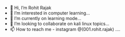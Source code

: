 - 👋 Hi, I’m Rohit Rajak
- 👀 I’m interested in computer learning...
- 🌱 I’m currently on learning mode...
- 💞️ I’m looking to collaborate on kali linux topics...
- 📫 How to reach me - instagram @(001.rohit.rajak) ....

<!---
001rohitrajak/001rohitrajak is a ✨ special ✨ repository because its `README.md` (this file) appears on your GitHub profile.
You can click the Preview link to take a look at your changes.
--->
